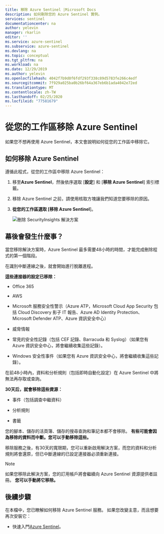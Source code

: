```yaml
---
title: 移除 Azure Sentinel |Microsoft Docs
description: 如何刪除您的 Azure Sentinel 實例。
services: sentinel
documentationcenter: na
author: yelevin
manager: rkarlin
editor: ''
ms.service: azure-sentinel
ms.subservice: azure-sentinel
ms.devlang: na
ms.topic: conceptual
ms.tgt_pltfrm: na
ms.workload: na
ms.date: 12/29/2019
ms.author: yelevin
ms.openlocfilehash: 4042f7b9d0f6fdf293f338c89d5783fe266c4edf
ms.sourcegitcommit: 7f929a025ba0b26bf64a367eb6b1ada4042e72ed
ms.translationtype: MT
ms.contentlocale: zh-TW
ms.lasthandoff: 02/25/2020
ms.locfileid: "77581679"
---
```

# <a name="remove-azure-sentinel-from-your-workspace"></a>從您的工作區移除 Azure Sentinel

如果您不想再使用 Azure Sentinel，本文會說明如何從您的工作區中移除它。

## <a name="how-to-remove-azure-sentinel"></a>如何移除 Azure Sentinel

遵循此程式，從您的工作區中移除 Azure Sentinel：

1. 移至**Azure Sentinel**，然後依序選取 [**設定**] 和 [**移除 Azure Sentinel**] 索引標籤。

1. 移除 Azure Sentinel 之前，請使用核取方塊讓我們知道您要移除的原因。

1. **從您的工作區選取 [移除 Azure Sentinel**]。
    
    ![刪除 SecurityInsights 解決方案](media/offboard/delete-solution.png)

## <a name="what-happens-behind-the-scenes"></a>幕後會發生什麼事？

當您移除解決方案時，Azure Sentinel 最多需要48小時的時間，才能完成刪除程式的第一個階段。

在識別中斷連線之後，就會開始進行脫離進程。

**這些連接器的設定已移除：**
-   Office 365

-   AWS

-   Microsoft 服務安全性警示（Azure ATP，Microsoft Cloud App Security 包括 Cloud Discovery 影子 IT 報告、Azure AD Identity Protection、Microsoft Defender ATP、Azure 資訊安全中心）

-   威脅情報

-   常見的安全性記錄（包括 CEF 記錄、Barracuda 和 Syslog）（如果您有 Azure 資訊安全中心，將會繼續收集這些記錄）。

-   Windows 安全性事件（如果您有 Azure 資訊安全中心，將會繼續收集這些記錄）。

在前48小時內，資料和分析規則（包括即時自動化設定）在 Azure Sentinel 中將無法再存取或查詢。

**30天后，就會移除這些資源：**

-   事件（包括調查中繼資料）

-   分析規則

-   書籤

您的腳本、儲存的活頁簿、儲存的搜尋查詢和筆記本都不會移除。 **有些可能會因為移除的資料而中斷。您可以手動移除這些。**

移除服務之後，有30天的寬限期，您可以重新啟用解決方案，而您的資料和分析規則將會還原，但已中斷連線的已設定連接器必須重新連接。

> [!NOTE]
> 如果您移除此解決方案，您的訂用帳戶將會繼續向 Azure Sentinel 資源提供者註冊。 **您可以手動將它移除。**




## <a name="next-steps"></a>後續步驟
在本檔中，您已瞭解如何移除 Azure Sentinel 服務。 如果您改變主意，而且想要再次安裝它：
- 快速入門[Azure Sentinel](quickstart-onboard.md)。

